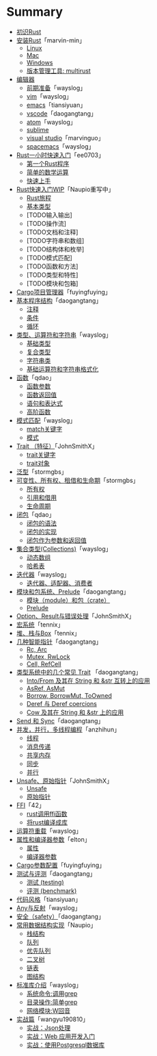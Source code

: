 # Summary

* [初识Rust](./01-1st-glance/README.md)
* [安装Rust](./02-install/02-00-preface.md)「marvin-min」
  * [Linux](./02-install/02-01-install_rust_on_linux.md)
  * [Mac](./02-install/02-02-install_rust_on_mac_os.md)
  * [Windows](./02-install/02-03-install_rust_on_windows.md)
  * [版本管理工具: multirust](./02-install/02-04-multirust.md)
* [编辑器](./03-editors/03-00-preface.md)
  * [前期准备](./03-editors/03-01-before.md)「wayslog」
  * [vim](./03-editors/03-02-vim.md)「wayslog」
  * [emacs](./03-editors/03-03-emacs.md)「tiansiyuan」
  * [vscode](./03-editors/03-04-vscode.md)「daogangtang」
  * [atom](./03-editors/03-05-atom.md)「wayslog」
  * [sublime](./03-editors/03-06-sublime.md)
  * [visual studio](./03-editors/03-07-visualstudio.md)「marvinguo」
  * [spacemacs](./03-editors/03-10-spacemacs.md)「wayslog」
* [Rust一小时快速入门](./04-quickstart/04-00-intro.md)「ee0703」
  * [第一个Rust程序](./04-quickstart/04-01-hello-world.md)
  * [简单的数学运算](./04-quickstart/04-02-basic-math.md)
  * [快速上手](./04-quickstart/04-03-cheet-sheet.md)
* [Rust快速入门WIP](./04-quickstart-rewrite-WIP)「Naupio重写中」
  * [Rust旅程](./04-quickstart-rewrite-WIP/04-00-rust-travel.md)
  * [基本类型](./04-quickstart-rewrite-WIP/04-01-primitive-type.md)
  * [TODO输入输出]
  * [TODO操作流]
  * [TODO文档和注释]
  * [TODO字符串和数组]
  * [TODO结构体和枚举]
  * [TODO模式匹配]
  * [TODO函数和方法]
  * [TODO类型和特性]
  * [TODO模块和包箱]
* [Cargo项目管理器](./05-cargo-projects-manager/05-cargo-projects-manager.md)「fuyingfuying」
* [基本程序结构](./06-flow/06-00-preface.md)「daogangtang」
  * [注释](./06-flow/06-01-comment.md)
  * [条件](./06-flow/06-02-condition.md)
  * [循环](./06-flow/06-03-repeatition.md)
* [类型、运算符和字符串](07-type/07-00-preface.md)「wayslog」
  * [基础类型](07-type/07-01-types.md)
  * [复合类型](07-type/07-02-compound-types.md)
  * [字符串类](07-type/07-03-strings.md)
  * [基础运算符和字符串格式化](07-type/07-04-operator-and-format.md)
* [函数](./08-function/08-00-overview.md)「qdao」
  * [函数参数](./08-function/08-01-arguement.md)
  * [函数返回值](./08-function/08-02-return_value.md)
  * [语句和表达式](08-function/08-03-statement_expression.md)
  * [高阶函数](08-function/08-04-high_order_function.md)
* [模式匹配](09-match/09-00-overview.md)「wayslog」
  * [match关键字](09-match/09-01-match.md)
  * [模式](09-match/09-02-pattern.md)
* [Trait （特征）](10-trait/10-00-overview.md)「JohnSmithX」
  * [trait关键字](10-trait/10-01-trait.md)
  * [trait对象](10-trait/10-02-trait-object.md)
* [泛型](11-generics/11-01-generics.md)「stormgbs」
* [可变性、所有权、租借和生命期](12-ownership-system/12-00-ownership_system.md)「stormgbs」
  * [所有权](12-ownership-system/12-01-ownership.md)
  * [引用和借用](12-ownership-system/12-02-borrowing_references.md)
  * [生命周期](12-ownership-system/12-03-lifetimes.md)
* [闭包](13-closure/13-00-overview.md)「qdao」
  * [闭包的语法](13-closure/13-01-syntax.md)
  * [闭包的实现](13-closure/13-02-implementation.md)
  * [闭包作为参数和返回值](13-closure/13-03-as_argument_return_value.md)
* [集合类型(Collections)](14-collections/14-00-overview.md)「wayslog」
  * [动态数组](14-collections/14-01-vec.md)
  * [哈希表](14-collections/14-02-hashmap.md)
* [迭代器](15-iterator/15-00-overview.md)「wayslog」
  * [迭代器、适配器、消费者](15-iterator/15-01-iterator.md)
* [模块和包系统、Prelude](16-modules/16-00-preface.md)「daogangtang」
  * [模块（module）和包（crate）](16-modules/16-01-module.md)
  * [Prelude](16-modules/16-02-prelude.md)
* [Option、Result与错误处理](17-error-handling/17-01-option-result.md)「JohnSmithX」
* [宏系统](18-macro/18-01-macro.md)「tennix」
* [堆、栈与Box](./19-heap-stack/heap-stack.md)「tennix」
* [几种智能指针](./20-rcarc/20-00-preface.md)「daogangtang」
  * [Rc, Arc](./20-rcarc/20-01-rcarc.md)
  * [Mutex, RwLock](./20-rcarc/20-02-mutex.md)
  * [Cell, RefCell](./20-rcarc/20-03-cell.md)
* [类型系统中的几个常见 Trait](./21-intoborrow/21-00-preface.md) 「daogangtang」
  * [Into/From 及其在 String 和 &str 互转上的应用](./21-intoborrow/21-01-into.md)
  * [AsRef, AsMut](./21-intoborrow/21-02-asref.md)
  * [Borrow, BorrowMut, ToOwned](./21-intoborrow/21-03-borrow.md)
  * [Deref 与 Deref coercions](./21-intoborrow/21-04-deref.md)
  * [Cow 及其在 String 和 &str 上的应用](./21-intoborrow/21-05-cow.md)
* [Send 和 Sync](./22-marker/21-01-sendsync.md)「daogangtang」
* [并发，并行，多线程编程](./23-concurrency-parallel-threads/23-00-preface.md)「anzhihun」
  * [线程](./23-concurrency-parallel-threads/24-01-thread.md)
  * [消息传递](./23-concurrency-parallel-threads/24-02-message-passing.md)
  * [共享内存](./23-concurrency-parallel-threads/24-03-share-memory.md)
  * [同步](./23-concurrency-parallel-threads/24-04-synchronize.md)
  * [并行](./23-concurrency-parallel-threads/24-05-parallel.md)
* [Unsafe、原始指针](24-unsafety-rawpointer/24-00-preface.md)「JohnSmithX」
  * [Unsafe](24-unsafety-rawpointer/24-01-unsafety.md)
  * [原始指针](24-unsafety-rawpointer/24-02-raw-pointer.md)
* [FFI](25-ffi/25-00-preface.md)「42」
  * [rust调用ffi函数](25-ffi/25-01-calling-ffi-functions.md)
  * [将rust编译成库](25-ffi/25-02-compiling-rust-to-lib.md)
* [运算符重载](26-operator-overload/26-01-operator.md)「wayslog」
* [属性和编译器参数](27-attr-and-compiler-args/27-00-preface.md)「elton」
  * [属性](27-attr-and-compiler-args/27-01-attributes.md)
  * [编译器参数](27-attr-and-compiler-args/27-02-rustc-options.md)
* [Cargo参数配置](28-cargo-detailed-cfg/28-01-cargo-detailed-cfg.md)「fuyingfuying」
* [测试与评测](29-testing/29-00-preface.md)「daogangtang」
  * [测试 (testing)](29-testing/29-01-threearchtest.md)
  * [评测 (benchmark)](29-testing/29-02-bench.md)
* [代码风格](30-coding-style/30-01-style.md)「tiansiyuan」
* [Any与反射](31-any/31-01-any.md)「wayslog」
* [安全（safety）](32-safety/32-01-safety.md)「daogangtang」
* [常用数据结构实现](33-data-struct/33-00-preface.md)「Naupio」
  * [栈结构](33-data-struct/33-01-stack.md)
  * [队列](33-data-struct/33-02-queue.md)
  * [优先队列](33-data-struct/33-03-priority_queue.md)
  * [二叉树](33-data-struct/33-04-binary_tree.md)
  * [链表](33-data-struct/33-05-linked_list.md)
  * [图结构](33-data-struct/33-06-graph.md)
* [标准库介绍](34-std/34-00-overview.md)「wayslog」
  * [系统命令:调用grep](34-std/34-01-process.md)
  * [目录操作:简单grep](34-std/34-02-fs-and-path.md)
  * [网络模块:W回音](34-std/34-03-net.md)
* [实战篇](35-action/35-00-preface.md)「wangyu190810」
  * [实战：Json处理](35-action/json_data/readme.md)
  * [实战：Web 应用开发入门](35-action/mysite/readme.md)
  * [实战：使用Postgresql数据库](35-action/db/readme.md)
